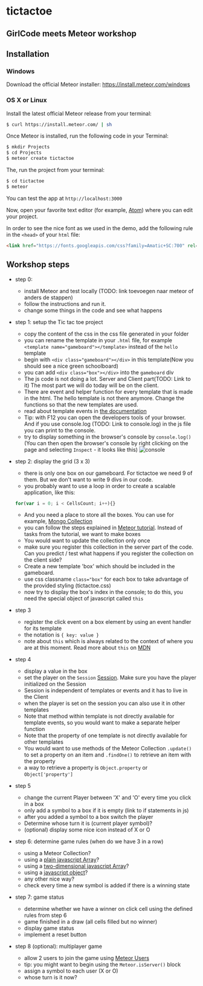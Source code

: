 # tictactoe
## GirlCode meets Meteor workshop

## Installation
### Windows
Download the official Meteor installer: https://install.meteor.com/windows

### OS X or Linux
Install the latest official Meteor release from your terminal:
``` sh
$ curl https://install.meteor.com/ | sh
```

Once Meteor is installed, run the following code in your Terminal:
```sh
$ mkdir Projects
$ cd Projects
$ meteor create tictactoe
```

The, run the project from your terminal:
``` sh
$ cd tictactoe
$ meteor
```

You can test the app at `http://localhost:3000`

Now, open your favorite text editor (for example, [Atom](https://atom.io/)) where you can edit your project.

In order to see the nice font as we used in the demo, add the following rule in the `<head>` of your `html` file:
```html
<link href="https://fonts.googleapis.com/css?family=Amatic+SC:700" rel="stylesheet" type="text/css">
```

## Workshop steps
- step 0:
  - install Meteor and test locally (TODO: link toevoegen naar meteor of anders de stappen)
  - follow the instructions and run it.
  - change some things in the code and see what happens
- step 1: setup the Tic tac toe project
  - copy the content of the css in the css file generated in your folder
  - you can rename the template in your `.html` file, for example `<template name="gameboard"></template>` instead of the `hello` template
  - begin with `<div class="gameboard"></div>` in this template(Now you should see a nice green schoolboard)
  - you can add `<div class="box"></div>` into the `gameboard` div
  - The js code is not doing a lot. Server and Client part(TODO: Link to it) The most part we will do today will be on the client.
  - There are event and helper function for every template that is made in the html. The hello template is not there anymore. Change the functions so that the new templates are used.
  - read about template events in [the documentation](http://docs.meteor.com/#/full/template_events)
  - Tip: with F12 you can open the developers tools of your browser. And if you use console.log (TODO: Link to console.log) in the js file you can print to the console.
  - try to display something in the browser's console by `console.log()` (You can then open the browser's console by right clicking on the page and selecting `Inspect` - it looks like this) ![console](https://developer.chrome.com/devtools/docs/console-files/log-element.png)
- step 2: display the grid (3 x 3)
  - there is only one box on our gameboard. For tictactoe we need 9 of them. But we don't want to write 9 divs in our code.
  - you probably want to use a loop in order to create a scalable application, like this:
  ```javascript
  for(var i = 0; i < CellsCount; i++){}
    ```
  - And you need a place to store all the boxes. You can use for example, [Mongo Collection](http://docs.meteor.com/#/full/mongo_collection)
  - you can follow the steps explained in [Meteor tutorial](https://www.meteor.com/tutorials/blaze/templates). Instead of tasks from the tutorial, we want to make boxes
  - You would want to update the collection only once
  - make sure you register this collection in the server part of the code. Can you predict / test what happens if you register the collection on the client side?
  - Create a new template 'box' which should be included in the gameboard.
  - use css classname `class="box"` for each box to take advantage of the provided styling (tictactoe.css)
  - now try to display the box's index in the console; to do this, you need the special object of javascript called `this`
- step 3
  - register the click event on a box element by using an event handler for its template
  - the notation is `{ key: value }`
  - note about `this` which is always related to the context of where you are at this moment. Read more about `this` on [MDN](https://developer.mozilla.org/en-US/docs/Web/JavaScript/Reference/Operators/this)
- step 4
  - display a value in the box
  - set the player on the `Session` [Session](http://docs.meteor.com/#/full/session). Make sure you have the player initialized on the Session
  - Session is independent of templates or events and it has to live in the Client
  - when the player is set on the session you can also use it in other templates
  - Note that method within template is not directly available for template events, so you would want to make a separate helper function
  - Note that the property of one template is not directly available for other templates
  - You would want to use methods of the Meteor Collection `.update()` to set a property on an item and `.findOne()` to retrieve an item with the property
  - a way to retrieve a property is `Object.property` or `Object['property']`
- step 5
  - change the current Player between 'X' and 'O' every time you click in a box
  - only add a symbol to a box if it is empty (link to if statements in js)
  - after you added a symbol to a box switch the player
  - Determine whose turn it is (current player symbol)?
  - (optional) display some nice icon instead of X or O
- step 6: determine game rules (when do we have 3 in a row)
  - using a Meteor Collection?
  - using a [plain javascript Array](https://developer.mozilla.org/en-US/docs/Web/JavaScript/Reference/Global_Objects/Array)?
  - using a [two-dimensional javascript Array](http://stackoverflow.com/questions/966225/how-can-i-create-a-two-dimensional-array-in-javascript)?
  - using a [javascript object](https://developer.mozilla.org/en-US/docs/Web/JavaScript/Reference/Operators/Object_initializer)?
  - any other nice way?
  - check every time a new symbol is added if there is a winning state


- step 7: game status
  - determine whether we have a winner on click cell using the defined rules from step 6
  - game finished in a draw (all cells filled but no winner)
  - display game status
  - implement a reset button
- step 8 (optional): multiplayer game
  - allow 2 users to join the game using [Meteor Users](http://docs.meteor.com/#/full/meteor_user)
  - tip: you might want to begin using the `Meteor.isServer()` block
  - assign a symbol to each user (X or O)
  - whose turn is it now?
